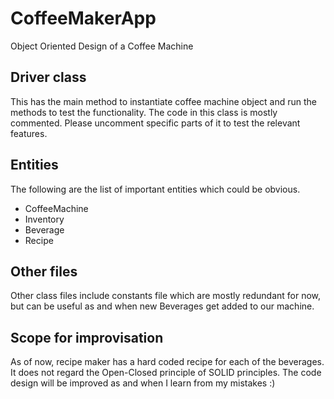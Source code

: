 # CoffeeMakerApp
Object Oriented Design of a Coffee Machine
## Driver class
This has the main method to instantiate coffee machine object and run the methods to test the functionality. The code in this class is mostly commented. Please uncomment specific parts of it  to test the relevant features.

## Entities
The following are the list of important entities which could be obvious.
- CoffeeMachine
- Inventory
- Beverage
- Recipe

## Other files
Other class files include constants file which are mostly redundant for now, but can be useful as and when new Beverages get added to our machine. 

## Scope for improvisation
As of now, recipe maker has a hard coded recipe for each of the beverages. It does not regard the Open-Closed principle of SOLID principles. The code design will be improved as and when I learn from my mistakes :) 
